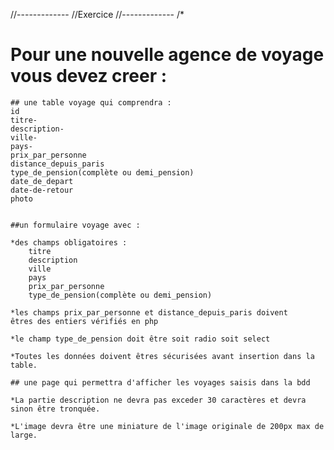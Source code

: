 //-------------
//Exercice
//-------------
/*
# Pour une nouvelle agence de voyage vous devez creer :
	
	## une table voyage qui comprendra :
	id
	titre-
	description-
	ville-
	pays-
	prix_par_personne
	distance_depuis_paris
	type_de_pension(complète ou demi_pension)
	date_de_depart
	date-de-retour
	photo
	

	##un formulaire voyage avec :
	
	*des champs obligatoires : 
		titre
		description
		ville
		pays
		prix_par_personne	
		type_de_pension(complète ou demi_pension)

	*les champs prix_par_personne et distance_depuis_paris doivent
	êtres des entiers vérifiés en php

	*le champ type_de_pension doit être soit radio soit select

	*Toutes les données doivent êtres sécurisées avant insertion dans la table.

	## une page qui permettra d'afficher les voyages saisis dans la bdd
	
	*La partie description ne devra pas exceder 30 caractères et devra sinon être tronquée.
	
	*L'image devra être une miniature de l'image originale de 200px max de large.